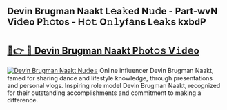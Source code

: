 ## Devin Brugman Naakt L𝚎a𝚔ed N𝚞𝚍e - Part-wvN Vi𝚍𝚎o P𝚑𝚘tos - H𝚘𝚝 O𝚗𝚕yf𝚊ns L𝚎a𝚔s kxbdP

# <h2><a href="http://kf9xc8.oniu.top/?m=Devin+Brugman+Naakt">🔗👉 🔴 Devin Brugman Naakt P𝚑ot𝚘𝚜 V𝚒d𝚎o</a></h2>

[![Devin Brugman Naakt Nu𝚍e𝚜](https://i.imgur.com/0qMVB7G.gif)](http://kf9xc8.oniu.top/?m=Devin+Brugman+Naakt)
Online influencer Devin Brugman Naakt, famed for sharing dance and lifestyle knowledge, through presentations and personal vlogs. Inspiring role model Devin Brugman Naakt, recognized for their outstanding accomplishments and commitment to making a difference.  
